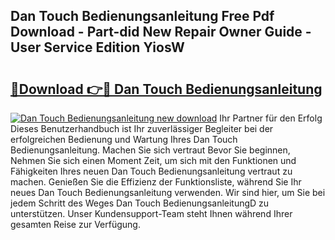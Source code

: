## Dan Touch Bedienungsanleitung Free Pdf Download - Part-did New Repair Owner Guide - User Service Edition YiosW

# <h2><a href="http://df641ox.blite.top/?on=Dan+Touch+Bedienungsanleitung">🔗Download 👉🔴 Dan Touch Bedienungsanleitung</a></h2>

[![Dan Touch Bedienungsanleitung new download](https://i.imgur.com/lujVjoI.png)](http://df641ox.blite.top/?on=Dan+Touch+Bedienungsanleitung)
Ihr Partner für den Erfolg Dieses Benutzerhandbuch ist Ihr zuverlässiger Begleiter bei der erfolgreichen Bedienung und Wartung Ihres Dan Touch Bedienungsanleitung. Machen Sie sich vertraut Bevor Sie beginnen, Nehmen Sie sich einen Moment Zeit, um sich mit den Funktionen und Fähigkeiten Ihres neuen Dan Touch Bedienungsanleitung vertraut zu machen. Genießen Sie die Effizienz der Funktionsliste, während Sie Ihr neues Dan Touch Bedienungsanleitung verwenden. Wir sind hier, um Sie bei jedem Schritt des Weges Dan Touch BedienungsanleitungD zu unterstützen. Unser Kundensupport-Team steht Ihnen während Ihrer gesamten Reise zur Verfügung.
